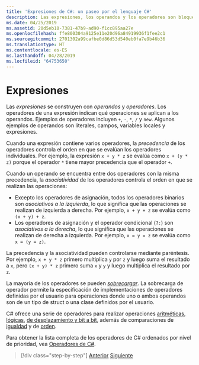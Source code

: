 ```yaml
---
title: 'Expresiones de C#: un paseo por el lenguaje C#'
description: Las expresiones, los operandos y los operadores son bloques de creación del lenguaje C#.
ms.date: 04/25/2019
ms.assetid: 20d5eb10-7381-47b9-ad90-f1cc895aa27e
ms.openlocfilehash: ffe800304a9125e11e20d96a84919936f1fee2c1
ms.sourcegitcommit: 2701302a99cafbe0d86d53d540eb0fa7e9b46b36
ms.translationtype: HT
ms.contentlocale: es-ES
ms.lasthandoff: 04/28/2019
ms.locfileid: "64753650"
---
```

# <a name="expressions"></a>Expresiones

Las *expresiones* se construyen con *operandos* y *operadores*. Los operadores de una expresión indican qué operaciones se aplican a los operandos. Ejemplos de operadores incluyen `+`, `-`, `*`, `/` y `new`. Algunos ejemplos de operandos son literales, campos, variables locales y expresiones.

Cuando una expresión contiene varios operadores, la *precedencia* de los operadores controla el orden en que se evalúan los operadores individuales. Por ejemplo, la expresión `x + y * z` se evalúa como `x + (y * z)` porque el operador `*` tiene mayor precedencia que el operador `+`.

Cuando un operando se encuentra entre dos operadores con la misma precedencia, la *asociatividad* de los operadores controla el orden en que se realizan las operaciones:

* Excepto los operadores de asignación, todos los operadores binarios son *asociativos a la izquierda*, lo que significa que las operaciones se realizan de izquierda a derecha. Por ejemplo, `x + y + z` se evalúa como `(x + y) + z`.
* Los operadores de asignación y el operador condicional (`?:`) son *asociativos a la derecha*, lo que significa que las operaciones se realizan de derecha a izquierda. Por ejemplo, `x = y = z` se evalúa como `x = (y = z)`.

La precedencia y la asociatividad pueden controlarse mediante paréntesis. Por ejemplo, `x + y * z` primero multiplica `y` por `z` y luego suma el resultado a `x`, pero `(x + y) * z` primero suma `x` y `y` y luego multiplica el resultado por `z`.

La mayoría de los operadores se pueden [*sobrecargar*](../language-reference/keywords/operator.md). La sobrecarga de operador permite la especificación de implementaciones de operadores definidas por el usuario para operaciones donde uno o ambos operandos son de un tipo de struct o una clase definidos por el usuario.

C# ofrece una serie de operadores para realizar operaciones [aritméticas](../language-reference/operators/arithmetic-operators.md), [lógicas](../language-reference/operators/boolean-logical-operators.md), [de desplazamiento y bit a bit](../language-reference/operators/bitwise-and-shift-operators.md), además de comparaciones de [igualdad](../language-reference/operators/equality-operators.md) y de [orden](../language-reference/operators/comparison-operators.md).

Para obtener la lista completa de los operadores de C# ordenados por nivel de prioridad, vea [Operadores de C#](../language-reference/operators/index.md).

> [!div class="step-by-step"]
> [Anterior](types-and-variables.md)
> [Siguiente](statements.md)

